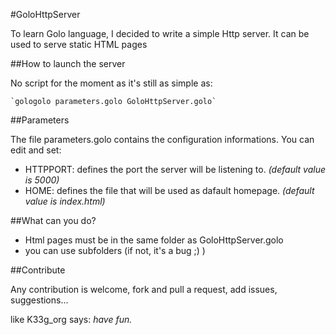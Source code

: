 #GoloHttpServer

To learn Golo language, I decided to write a simple Http server.
It can be used to serve static HTML pages

##How to launch the server

No script for the moment as it's still as simple as:

	`gologolo parameters.golo GoloHttpServer.golo`

##Parameters

The file parameters.golo contains the configuration informations.
You can edit and set:

- HTTPPORT: defines the port the server will be listening to. *(default value is 5000)*
- HOME: defines the file that will be used as dafault homepage. *(default value is index.html)*

##What can you do?

- Html pages must be in the same folder as GoloHttpServer.golo
- you can use subfolders (if not, it's a bug ;) )

##Contribute

Any contribution is welcome, fork and pull a request, add issues, suggestions...

like K33g_org says:
*have fun.*